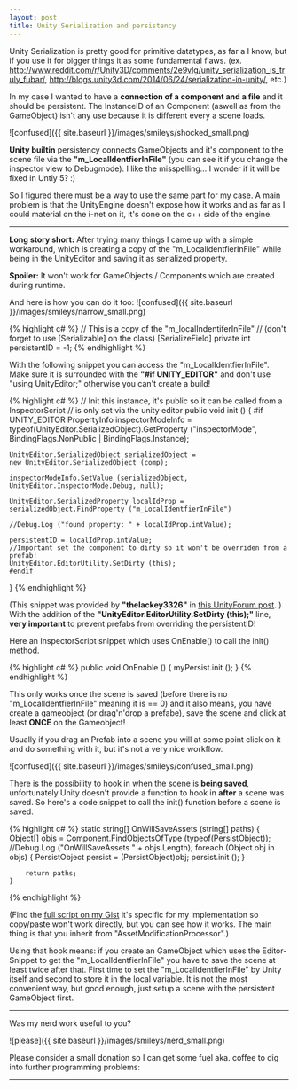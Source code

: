 ```yaml
---
layout: post
title: Unity Serialization and persistency
---
```


Unity Serialization is pretty good for primitive datatypes, as far a I know, but if you use it for bigger things it as some fundamental flaws.
(ex. <a href="http://www.reddit.com/r/Unity3D/comments/2e9vlg/unity_serialization_is_truly_fubar/" target="_blank">http://www.reddit.com/r/Unity3D/comments/2e9vlg/unity_serialization_is_truly_fubar/</a>, <a href="http://blogs.unity3d.com/2014/06/24/serialization-in-unity/" target="_blank" >http://blogs.unity3d.com/2014/06/24/serialization-in-unity/</a>, etc.)

In my case I wanted to have a **connection of a component and a file** and it should be persistent. The InstanceID of an Component (aswell as from the GameObject) isn't any use because it is different every a scene loads.

![confused]({{ site.baseurl }}/images/smileys/shocked_small.png)


**Unity builtin** persistency connects GameObjects and it's component to the scene file via the **"m_LocalIdentfierInFile"** (you can see it if you change the inspector view to Debugmode).
I like the misspelling... I wonder if it will be fixed in Untiy 5? :)

So I figured there must be a way to use the same part for my case. A main problem is that the UnityEngine doesn't expose how it works and as far as I could material on the i-net on it, it's done on the c++ side of the engine.

---

**Long story short:**
After trying many things I came up with a simple workaround, which is creating a copy of the "m_LocalIdentfierInFile" while being in the UnityEditor and saving it as serialized property.

**Spoiler:** It won't work for GameObjects / Components which are created during runtime. 


And here is how you can do it too: ![confused]({{ site.baseurl }}/images/smileys/narrow_small.png)


{% highlight c# %}
// This is a copy of the "m_localIndentiferInFile"
// (don't forget to use [Serializable] on the class)
[SerializeField]
private int persistentID = -1;
{% endhighlight %}


With the following snippet you can access the "m_LocalIdentfierInFile". Make sure it is surrounded with the **"#if UNITY_EDITOR"** and don't use "using UnityEditor;" otherwise you can't create a build!

{% highlight c# %}
// Init this instance, it's public so it can be called from a InspectorScript
// is only set via the unity editor
public void init ()
{
    #if UNITY_EDITOR
    PropertyInfo inspectorModeInfo =
    typeof(UnityEditor.SerializedObject).GetProperty ("inspectorMode",
    BindingFlags.NonPublic | BindingFlags.Instance);

    UnityEditor.SerializedObject serializedObject = 
    new UnityEditor.SerializedObject (comp);

    inspectorModeInfo.SetValue (serializedObject, UnityEditor.InspectorMode.Debug, null);

    UnityEditor.SerializedProperty localIdProp =
    serializedObject.FindProperty ("m_LocalIdentfierInFile")  

    //Debug.Log ("found property: " + localIdProp.intValue);

    persistentID = localIdProp.intValue;
    //Important set the component to dirty so it won't be overriden from a prefab!
    UnityEditor.EditorUtility.SetDirty (this);
    #endif
}
{% endhighlight %}

(This snippet was provided by **"thelackey3326"** in <a href="http://forum.unity3d.com/threads/how-to-get-the-local-identifier-in-file-for-scene-objects.265686/" target="_blank">this UnityForum post</a>. )
With the addition of the **"UnityEditor.EditorUtility.SetDirty (this);"** line, **very important** to prevent prefabs from overriding the persistentID!

Here an InspectorScript snippet which uses OnEnable() to call the init() method.

{% highlight c# %}
public void OnEnable ()
{
    myPersist.init ();
}
{% endhighlight %}


This only works once the scene is saved (before there is no "m_LocalIdentfierInFile" meaning it is == 0) and it also means, you have create a gameobject (or drag'n'drop a prefabe), save the scene and click at least **ONCE** on the Gameobject!



Usually if you drag an Prefab into a scene you will at some point click on it and do something with it, but it's not a very nice workflow.

![confused]({{ site.baseurl }}/images/smileys/confused_small.png)

There is the possibility to hook in when the scene is **being saved**, unfortunately Unity doesn't provide a function to hook in **after** a scene was saved. So here's a code snippet to call the init() function before a scene is saved.

{% highlight c# %}
    static string[] OnWillSaveAssets (string[] paths)
    {
        Object[] objs = Component.FindObjectsOfType (typeof(PersistObject));
        //Debug.Log ("OnWillSaveAssets " + objs.Length);
        foreach (Object obj in objs) {
                PersistObject persist = (PersistObject)obj;
                persist.init ();
        }

        return paths;
    }
{% endhighlight %}

(Find the <a href="https://gist.github.com/DomDomHaas/74b337f8c061fa096185" target="_blank">full script on my Gist</a> it's specific for my implementation so copy/paste won't work directly, but you can see how it works. The main thing is that you inherit from "AssetModificationProcessor".)

Using that hook means: if you create an GameObject which uses the Editor-Snippet to get the "m_LocalIdentfierInFile" you have to save the scene at least twice after that. First time to set the "m_LocalIdentfierInFile" by Unity itself and second to store it in the local variable. It is not the most convenient way, but good enough, just setup a scene with the persistent GameObject first.



---


Was my nerd work useful to you?

![please]({{ site.baseurl }}/images/smileys/nerd_small.png)

Please consider a small donation so I can get some fuel aka. coffee to dig into further programming problems:

<!--div class="flatter_button">
    <a href="https://flattr.com/submit/auto?user_id=DomDomHaas&url=http%3A%2F%2Fdomdomhaas.github.io%2FUnity%2520Serialization%2F" target="_blank"><img src="//api.flattr.com/button/flattr-badge-large.png" alt="Flattr this" title="Flattr this" border="0"></a>
</div-->


<script id='fbqki18'>(function(i){var f,s=document.getElementById(i);f=document.createElement('iframe');f.src='//api.flattr.com/button/view/?uid=DomDomHaas&url=http%3A%2F%2Fdomdomhaas.github.io%2FUnity%2520Serialization%2F';f.title='Flattr';f.height=62;f.width=55;f.style.borderWidth=0;s.parentNode.insertBefore(f,s);})('fbqki18');</script>

---

